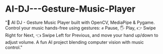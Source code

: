 # AI-DJ---Gesture-Music-Player
"🎵 AI DJ - Gesture Music Player built with OpenCV, MediaPipe &amp; Pygame. Control your music hands-free using gestures: ✊ Pause, 🖐 Play, 👉 Swipe Right for Next, 👈 Swipe Left for Previous, and move your hand up/down to adjust volume. A fun AI project blending computer vision with music control."
